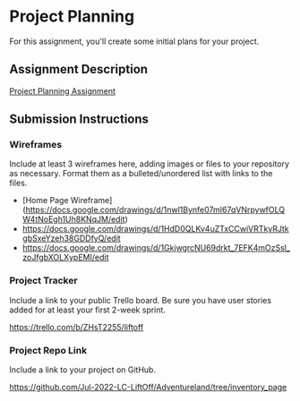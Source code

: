 # Project Planning
For this assignment, you'll create some initial plans for your project.

## Assignment Description
[Project Planning Assignment](https://education.launchcode.org/liftoff/modules/assignments/project-planning)

## Submission Instructions

### Wireframes
Include at least 3 wireframes here, adding images or files to your repository as necessary. Format them as a bulleted/unordered list with links to the files.

* [Home Page Wireframe] (https://docs.google.com/drawings/d/1nwl1Bynfe07mI67qVNrpywfOLQW4tNoEgh1Uh8KNqJM/edit)
* https://docs.google.com/drawings/d/1HdD0QLKv4uZTxCCwiVRTkyRJtkgbSxeYzeh38GDDfyQ/edit
* https://docs.google.com/drawings/d/1GkjwgrcNU69drkt_7EFK4mOzSsl_zoJfgbXOLXypEMI/edit


### Project Tracker
Include a link to your public Trello board. Be sure you have user stories added for at least your first 2-week sprint.

https://trello.com/b/ZHsT2255/liftoff



### Project Repo Link
Include a link to your project on GitHub.

https://github.com/Jul-2022-LC-LiftOff/Adventureland/tree/inventory_page



